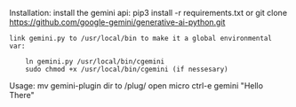 Installation:
    install the gemini api:
        pip3 install -r requirements.txt or git clone https://github.com/google-gemini/generative-ai-python.git

    link gemini.py to /usr/local/bin to make it a global environmental var:

        ln gemini.py /usr/local/bin/cgemini
        sudo chmod +x /usr/local/bin/cgemini (if nessesary)

Usage:
    mv gemini-plugin dir to <path of micro config dir>/plug/
    open micro
    ctrl-e
    gemini "Hello There"

